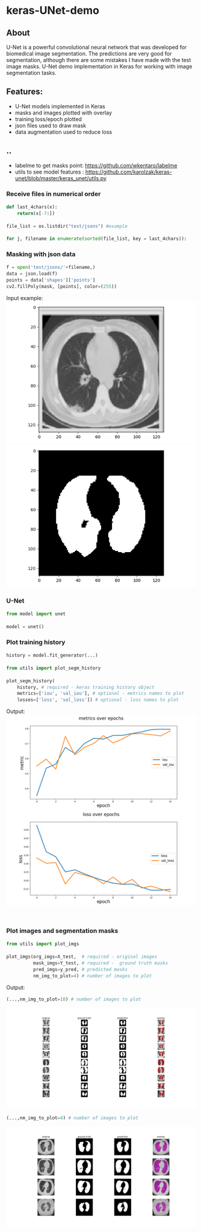 # keras-UNet-demo


## About
U-Net is a powerful convolutional neural network that was developed for biomedical image segmentation. 
The predictions are very good for segmentation, although there are some mistakes I have made with the test image masks.
U-Net demo implementation in Keras for working with image segmentation tasks. 

## Features: 

- U-Net models implemented in Keras
- masks and images plotted with overlay
- training loss/epoch plotted 
- json files used to draw mask
- data augmentation used to reduce loss

## ..
- labelme to get masks point: https://github.com/wkentaro/labelme
- utils to see model features : https://github.com/karolzak/keras-unet/blob/master/keras_unet/utils.py

### Receive files in numerical order
```python
def last_4chars(x):
    return(x[-7:])

file_list = os.listdir("test/jsons") #example

for j, filename in enumerate(sorted(file_list, key = last_4chars)):
```

### Masking with json data
```python
f = open('test/jsons/'+filename,)
data = json.load(f)
points = data['shapes']['points']
cv2.fillPoly(mask, [points], color=(255))

```
Input example:  
![image](docs/image.png)
![mask,](docs/mask.png)
  

### U-Net 

```python
from model import unet

model = unet()
```


### Plot training history 

```python
history = model.fit_generator(...)

from utils import plot_segm_history

plot_segm_history(
    history, # required - keras training history object
    metrics=['iou', 'val_iou'], # optional - metrics names to plot
    losses=['loss', 'val_loss']) # optional - loss names to plot
```

Output:    
![metric history](docs/meoep.png)
![loss history](docs/losoep.png)


<br>

### Plot images and segmentation masks

```python
from utils import plot_imgs

plot_imgs(org_imgs=X_test,  # required - original images
          mask_imgs=Y_test, # required -  ground truth masks
          pred_imgs=y_pred, # predicted masks
          nm_img_to_plot=4) # number of images to plot

```

Output:
```python
(...,nm_img_to_plot=10) # number of images to plot
```
![plotted images, masks and predictions](docs/Figure_1.png)
```python
(...,nm_img_to_plot=4) # number of images to plot
```
![plotted images, masks and predictions](docs/Figure_21.png)

<br>



